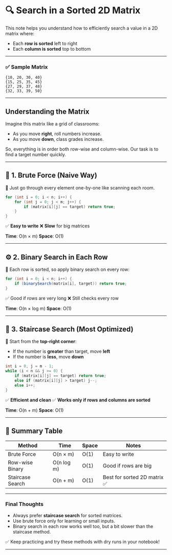 # 🔍 Search in a Sorted 2D Matrix

This note helps you understand how to efficiently search a value in a 2D matrix where:

- Each **row is sorted** left to right
- Each **column is sorted** top to bottom

---

### ✅ Sample Matrix

```
{10, 20, 30, 40}
{15, 25, 35, 45}
{27, 29, 37, 48}
{32, 33, 39, 50}
```

---

## Understanding the Matrix

Imagine this matrix like a grid of classrooms:

- As you move **right**, roll numbers increase.
- As you move **down**, class grades increase.

So, everything is in order both row-wise and column-wise. Our task is to find a target number quickly.

---

## 🥇 1. Brute Force (Naive Way)

🔹 Just go through every element one-by-one like scanning each room.

```java
for (int i = 0; i < n; i++) {
    for (int j = 0; j < m; j++) {
        if (matrix[i][j] == target) return true;
    }
}
```

✅ **Easy to write**
❌ **Slow** for big matrices

**Time**: O(n × m)
**Space**: O(1)

---

## ⚙️ 2. Binary Search in Each Row

🔹 Each row is sorted, so apply binary search on every row:

```java
for (int i = 0; i < n; i++) {
    if (binarySearch(matrix[i], target)) return true;
}
```

✅ Good if rows are very long
❌ Still checks every row

**Time**: O(n × log m)
**Space**: O(1)

---

## 🚀 3. Staircase Search (Most Optimized)

🔹 Start from the **top-right corner**:

- If the number is **greater** than target, move **left**
- If the number is **less**, move **down**

```java
int i = 0, j = m - 1;
while (i < n && j >= 0) {
    if (matrix[i][j] == target) return true;
    else if (matrix[i][j] > target) j--;
    else i++;
}
```

✅ **Efficient and clean**
✅ **Works only if rows and columns are sorted**

**Time**: O(n + m)
**Space**: O(1)

---

## 🔁 Summary Table

| Method           | Time       | Space | Notes                        |
| ---------------- | ---------- | ----- | ---------------------------- |
| Brute Force      | O(n × m)   | O(1)  | Easy to write                |
| Row-wise Binary  | O(n log m) | O(1)  | Good if rows are big         |
| Staircase Search | O(n + m)   | O(1)  | Best for sorted 2D matrix ✅ |

---

### Final Thoughts

- Always prefer **staircase search** for sorted matrices.
- Use brute force only for learning or small inputs.
- Binary search in each row works well too, but a bit slower than the staircase method.

✅ Keep practicing and try these methods with dry runs in your notebook!

---
